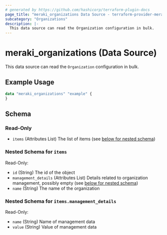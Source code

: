 ```yaml
---
# generated by https://github.com/hashicorp/terraform-plugin-docs
page_title: "meraki_organizations Data Source - terraform-provider-meraki"
subcategory: "Organizations"
description: |-
  This data source can read the Organization configuration in bulk.
---
```


# meraki_organizations (Data Source)

This data source can read the `Organization` configuration in bulk.

## Example Usage

```terraform
data "meraki_organizations" "example" {
}
```

<!-- schema generated by tfplugindocs -->
## Schema

### Read-Only

- `items` (Attributes List) The list of items (see [below for nested schema](#nestedatt--items))

<a id="nestedatt--items"></a>
### Nested Schema for `items`

Read-Only:

- `id` (String) The id of the object
- `management_details` (Attributes List) Details related to organization management, possibly empty (see [below for nested schema](#nestedatt--items--management_details))
- `name` (String) The name of the organization

<a id="nestedatt--items--management_details"></a>
### Nested Schema for `items.management_details`

Read-Only:

- `name` (String) Name of management data
- `value` (String) Value of management data
